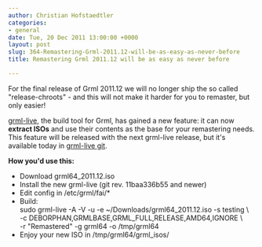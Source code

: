 ```yaml
---
author: Christian Hofstaedtler
categories:
- general
date: Tue, 20 Dec 2011 13:00:00 +0000
layout: post
slug: 364-Remastering-Grml-2011.12-will-be-as-easy-as-never-before
title: Remastering Grml 2011.12 will be as easy as never before

---
```

For the final release of Grml 2011\.12 we will no longer ship the so called "release\-chroots" \- and this will not make it harder for you to remaster, but only easier!  
  
[grml\-live](https://grml.org/grml-live/), the build tool for Grml, has gained a new feature: it can now **extract ISOs** and use their contents as the base for your remastering needs. This feature will be released with the next grml\-live release, but it's available today in [grml\-live git](https://github.com/grml/grml-live).  
  
**How you'd use this:**  
  
* Download grml64\_2011\.12\.iso
* Install the new grml\-live (git rev. 11baa336b55 and newer)
* Edit config in /etc/grml/fai/\*
* Build:  
sudo grml\-live \-A \-V \-u \-e \~/Downloads/grml64\_2011\.12\.iso \-s testing \\  
\-c DEBORPHAN,GRMLBASE,GRML\_FULL,RELEASE,AMD64,IGNORE \\  
 \-r "Remastered" \-g grml64 \-o /tmp/grml64
* Enjoy your new ISO in /tmp/grml64/grml\_isos/
